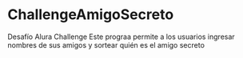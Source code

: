 # ChallengeAmigoSecreto
Desafío Alura Challenge
Este prograa permite a los usuarios ingresar nombres de sus amigos y sortear quién es el amigo secreto
